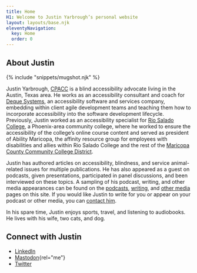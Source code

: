 ```yaml
---
title: Home
H1: Welcome to Justin Yarbrough’s personal website
layout: layouts/base.njk
eleventyNavigation:
  key: Home
  order: 0
---
```

## About Justin

{% include "snippets/mugshot.njk" %}

Justin Yarbrough, [CPACC](https://www.accessibilityassociation.org/s/certified-professional) is a blind accessibility advocate living in the Austin, Texas area. He works as an accessibility consultant and coach for [Deque Systems](https://www.deque.com/), an accessibility software and services company, embedding within client agile development teams and teaching them how to incorporate accessibility into the software development lifecycle. Previously, Justin worked as an accessibility specialist for [Rio Salado College](https://www.riosalado.edu/), a Phoenix-area community college, where he worked to ensure the accessibility of the college’s online course content and served as president of Ability Maricopa, the affinity resource group for employees with disabilities and allies within Rio Salado College and the rest of the [Maricopa County Community College District](https://www.maricopa.edu/).

Justin has authored articles on accessibility, blindness, and service animal-related issues for multiple publications. He has also appeared as a guest on podcasts, given presentations, participated in panel discussions, and been interviewed on these topics. A sampling of his podcast, writing, and other media appearances can be found on the [podcasts](/podcasts), [writing](/writing), and [other media](/media) pages on this site. If you would like Justin to write for you or appear on your podcast or other media, you can [contact him](/contact).

In his spare time, Justin enjoys sports, travel, and listening to audiobooks. He lives with his wife, two cats, and dog.

## Connect with Justin

- [LinkedIn](https://www.linkedin.com/in/justin-yarbrough-639770234/)
- [Mastodon](https://disabled.social/@jyarbrough){rel="me"}
- [Twitter](https://www.twitter.com/fatelvis04)